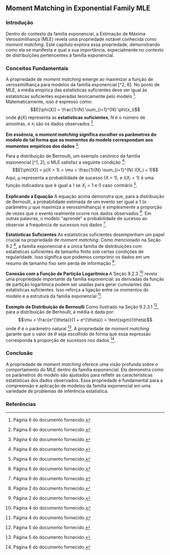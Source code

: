 ## Moment Matching in Exponential Family MLE

### Introdução
Dentro do contexto da família exponencial, a Estimação de Máxima Verossimilhança (MLE) revela uma propriedade notável conhecida como *moment matching*. Este capítulo explora essa propriedade, demonstrando como ela se manifesta e qual a sua importância, especialmente no contexto de distribuições pertencentes à família exponencial.

### Conceitos Fundamentais
A propriedade de *moment matching* emerge ao maximizar a função de verossimilhança para modelos da família exponencial [^2, 6]. No ponto de MLE, a média empírica das estatísticas suficientes deve ser igual às estatísticas suficientes esperadas teoricamente pelo modelo [^6]. Matematicamente, isso é expresso como:
$$E[\phi(X)] = \frac{1}{N} \sum_{i=1}^{N} \phi(x_i)$$
onde $\phi(X)$ representa as **estatísticas suficientes**, $N$ é o número de amostras, e $x_i$ são os dados observados [^6].

**Em essência, o *moment matching* significa escolher os parâmetros do modelo de tal forma que os momentos do modelo correspondam aos momentos empíricos dos dados** [^6].

Para a distribuição de Bernoulli, um exemplo canônico da família exponencial [^1, 2], o MLE satisfaz a seguinte condição [^6]:
$$E[\phi(X)] = p(X = 1) = \mu = \frac{1}{N} \sum_{i=1}^{N} I(X_i = 1)$$
Aqui, $\mu$ representa a probabilidade de sucesso (X = 1), e $I(X_i = 1)$ é uma função indicadora que é igual a 1 se $X_i = 1$ e 0 caso contrário [^6].

**Explicando a Equação**
A equação acima demonstra que, para a distribuição de Bernoulli, a probabilidade estimada de um evento ser igual a 1 (o parâmetro $\mu$ que maximiza a verossimilhança) é simplesmente a proporção de vezes que o evento realmente ocorre nos dados observados [^6]. Em outras palavras, o modelo "aprende" a probabilidade de sucesso ao observar a frequência de sucessos nos dados [^6].

**Estatísticas Suficientes**
As estatísticas suficientes desempenham um papel crucial na propriedade de *moment matching*. Como mencionado na Seção 9.2 [^2], a família exponencial é a única família de distribuições com estatísticas suficientes de tamanho finito sob certas condições de regularidade. Isso significa que podemos comprimir os dados em um resumo de tamanho fixo sem perda de informação [^2].

**Conexão com a Função de Partição Logarítmica**
A Seção 9.2.3 [^4] revela uma propriedade importante da família exponencial: as derivadas da função de partição logarítmica podem ser usadas para gerar cumulantes das estatísticas suficientes. Isso reforça a ligação entre os momentos do modelo e a estrutura da família exponencial [^4].

**Exemplo da Distribuição de Bernoulli**
Como ilustrado na Seção 9.2.3.1 [^5], para a distribuição de Bernoulli, a média é dada por:
$$\mu = \frac{e^{\theta}}{1 + e^{\theta}} = \text{sigm}(\theta)$$
onde $\theta$ é o parâmetro natural [^5]. A propriedade de *moment matching* garante que o valor de $\theta$ seja escolhido de forma que essa expressão corresponda à proporção de sucessos nos dados [^6].

### Conclusão
A propriedade de *moment matching* oferece uma visão profunda sobre o comportamento do MLE dentro da família exponencial. Ela demonstra como os parâmetros do modelo são ajustados para refletir as características estatísticas dos dados observados. Essa propriedade é fundamental para a compreensão e aplicação de modelos da família exponencial em uma variedade de problemas de inferência estatística.

### Referências
[^1]: Página 1 do documento fornecido.
[^2]: Página 2 do documento fornecido.
[^3]: Página 3 do documento fornecido.
[^4]: Página 4 do documento fornecido.
[^5]: Página 5 do documento fornecido.
[^6]: Página 6 do documento fornecido.
<!-- END -->